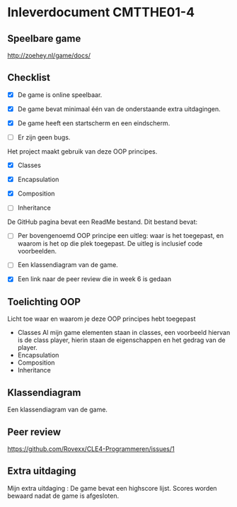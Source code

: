 # Inleverdocument CMTTHE01-4


## Speelbare game

http://zoehey.nl/game/docs/

## Checklist

- [x] De game is online speelbaar. 

- [x] De game bevat minimaal één van de onderstaande extra uitdagingen. 

- [x] De game heeft een startscherm en een eindscherm. 

- [ ] Er zijn geen bugs. 

Het project maakt gebruik van deze OOP principes. 

- [x] Classes 

- [x] Encapsulation 

- [x] Composition 

- [ ] Inheritance 

De GitHub pagina bevat een ReadMe bestand. Dit bestand bevat: 

- [ ] Per bovengenoemd OOP principe een uitleg: waar is het toegepast, en waarom is het op die plek toegepast. De uitleg is inclusief code voorbeelden. 

- [ ] Een klassendiagram van de game. 

- [x] Een link naar de peer review die in week 6 is gedaan

## Toelichting OOP 

Licht toe waar en waarom je deze OOP principes hebt toegepast

- Classes
    Al mijn game elementen staan in classes, een voorbeeld hiervan is de class player, hierin staan de eigenschappen en het gedrag van de player.
- Encapsulation 
- Composition
- Inheritance

## Klassendiagram

Een klassendiagram van de game.

## Peer review

https://github.com/Rovexx/CLE4-Programmeren/issues/1

## Extra uitdaging

Mijn extra uitdaging : De game bevat een highscore lijst. Scores worden bewaard nadat de game is afgesloten.

